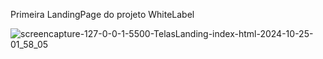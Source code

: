 Primeira LandingPage do projeto WhiteLabel

![screencapture-127-0-0-1-5500-TelasLanding-index-html-2024-10-25-01_58_05](https://github.com/user-attachments/assets/92b986af-5fce-4214-a978-9c7b285a993c)
